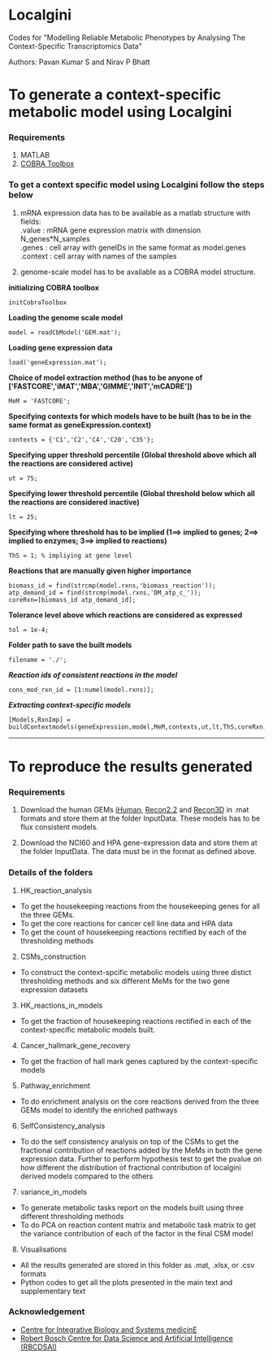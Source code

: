 # Localgini
Codes for "Modelling Reliable Metabolic Phenotypes by Analysing The Context-Specific Transcriptomics Data"   

Authors: Pavan Kumar S and Nirav P Bhatt 

# To generate a context-specific metabolic model using Localgini

### Requirements
1. MATLAB
2. [COBRA Toolbox](http://opencobra.github.io/cobratoolbox/)


### To get a context specific model using Localgini follow the steps below

1. mRNA expression data has to be available as a matlab structure with fields:   
  	.value : mRNA gene expression matrix with dimension N_genes*N_samples <br>
	.genes : cell array with geneIDs in the same format as model.genes <br>
	.context : cell array with names of the samples <br>

2. genome-scale model has to be available as a COBRA model structure.


**initializing COBRA toolbox**  
```
initCobraToolbox
```

**Loading the genome scale model**  
```
model = readCbModel('GEM.mat');
```

**Loading gene expression data**  
```
load('geneExpression.mat');
```

**Choice of model extraction method (has to be anyone of ['FASTCORE','iMAT','MBA','GIMME','INIT','mCADRE'])**  
```
MeM = 'FASTCORE';
```

**Specifying contexts for which models have to be built (has to be in the same format as geneExpression.context)**  
```
contexts = {'C1','C2','C4','C20','C35'};
```

**Specifying upper threshold percentile (Global threshold above which all the reactions are considered active)**  
```
ut = 75;
```

**Specifying lower threshold percentile (Global threshold below which all the reactions are considered inactive)**  
```
lt = 25;
```

**Specifying where threshold has to be implied (1==> implied to genes; 2==> implied to enzymes; 3==> implied to reactions)**  
```
ThS = 1; % impliying at gene level
```

**Reactions that are manually given higher importance**
```
biomass_id = find(strcmp(model.rxns,'biomass_reaction'));
atp_demand_id = find(strcmp(model.rxns,'DM_atp_c_'));
coreRxn=[biomass_id atp_demand_id];
```

**Tolerance level above which reactions are considered as expressed**
```
tol = 1e-4;
```

**Folder path to save the built models**
```
filename = './';
```

***Reaction ids of consistent reactions in the model***
```
cons_mod_rxn_id = [1:numel(model.rxns)];
```

***Extracting context-specific models***
```
[Models,RxnImp] = buildContextmodels(geneExpression,model,MeM,contexts,ut,lt,ThS,coreRxn,filename,cons_mod_rxn_id,tol);
```


__________________________________________________________________________
# To reproduce the results generated 

### Requirements

1) Download the human GEMs [iHuman](https://github.com/SysBioChalmers/Human-GEM/tree/main/model), [Recon2.2](https://www.ebi.ac.uk/biomodels/MODEL1603150001#Overview) and [Recon3D](http://bigg.ucsd.edu/models/Recon3D) in .mat formats and store them at the folder InputData. These models has to be flux consistent models.

2) Download the NCI60 and HPA gene-expression data and store them at the folder InputData. The data must be in the format as defined above.

### Details of the folders

1) HK_reaction_analysis
 - To get the housekeeping reactions from the housekeeping genes for all the three GEMs.
 - To get the core reactions for cancer cell line data and HPA data
 - To get the count of housekeeping reactions rectified by each of the thresholding methods
2) CSMs_construction
 - To construct the context-spcific metabolic models using three distict thresholding methods and six different MeMs for the two gene expression datasets
3) HK_reactions_in_models
 - To get the fraction of housekeeping reactions rectified in each of the context-specific metabolic models built.
4) Cancer_hallmark_gene_recovery
 - To get the fraction of hall mark genes captured by the context-specific models
5) Pathway_enrichment
 - To do enrichment analysis on the core reactions derived from the three GEMs model to identify the enriched pathways
6) SelfConsistency_analysis
 - To do the self consistency analysis on top of the CSMs to get the fractional contribution of reactions added by the MeMs in both the gene expression data. Further to perform hypothesis test to get the pvalue on how different the distribution of fractional contribution of localgini derived models compared to the others
7) variance_in_models
 - To generate metabolic tasks report on the models built using three different thresholding methods
 - To do PCA on reaction content matrix and metabolic task matrix to get the variance contribution of each of the factor in the final CSM model
8) Visualisations
 -  All the results generated are stored in this folder as .mat, .xlsx, or .csv formats
 -  Python codes to get all the plots presented in the main text and supplementary text

### Acknowledgement
* [Centre for Integrative Biology and Systems medicinE](https://ibse.iitm.ac.in/)
* [Robert Bosch Centre for Data Science and Artificial Intelligence (RBCDSAI)](https://rbcdsai.iitm.ac.in/)
